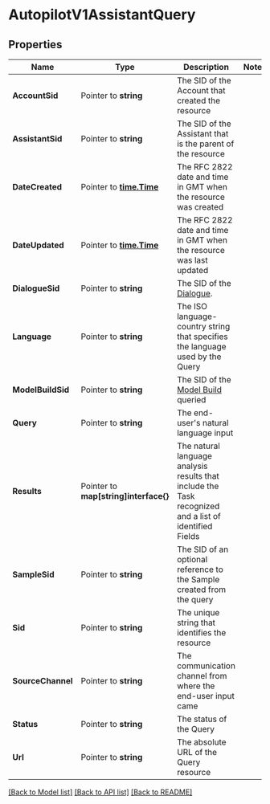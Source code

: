 # AutopilotV1AssistantQuery

## Properties
Name | Type | Description | Notes
------------ | ------------- | ------------- | -------------
**AccountSid** | Pointer to **string** | The SID of the Account that created the resource |
**AssistantSid** | Pointer to **string** | The SID of the Assistant that is the parent of the resource |
**DateCreated** | Pointer to [**time.Time**](time.Time.md) | The RFC 2822 date and time in GMT when the resource was created |
**DateUpdated** | Pointer to [**time.Time**](time.Time.md) | The RFC 2822 date and time in GMT when the resource was last updated |
**DialogueSid** | Pointer to **string** | The SID of the [Dialogue](https://www.twilio.com/docs/autopilot/api/dialogue). |
**Language** | Pointer to **string** | The ISO language-country string that specifies the language used by the Query |
**ModelBuildSid** | Pointer to **string** | The SID of the [Model Build](https://www.twilio.com/docs/autopilot/api/model-build) queried |
**Query** | Pointer to **string** | The end-user's natural language input |
**Results** | Pointer to **map[string]interface{}** | The natural language analysis results that include the Task recognized and a list of identified Fields |
**SampleSid** | Pointer to **string** | The SID of an optional reference to the Sample created from the query |
**Sid** | Pointer to **string** | The unique string that identifies the resource |
**SourceChannel** | Pointer to **string** | The communication channel from where the end-user input came |
**Status** | Pointer to **string** | The status of the Query |
**Url** | Pointer to **string** | The absolute URL of the Query resource |

[[Back to Model list]](../README.md#documentation-for-models) [[Back to API list]](../README.md#documentation-for-api-endpoints) [[Back to README]](../README.md)


